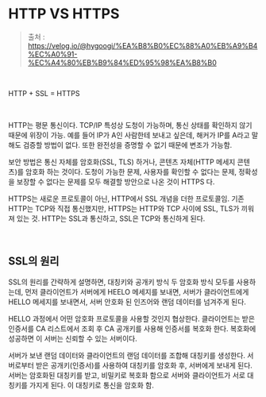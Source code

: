 # HTTP VS HTTPS

> 출처 : https://velog.io/@hygoogi/%EA%B8%B0%EC%88%A0%EB%A9%B4%EC%A0%91-%EC%A4%80%EB%B9%84%ED%95%98%EA%B8%B0

<br/>

HTTP + SSL = HTTPS

<br/>

HTTP는 평문 통신이다. TCP/IP 특성상 도청이 가능하며, 통신 상태를 확인하지 않기 때문에 위장이 가능. 예를 들어 IP가 A인 사람한테 보내고 싶은데, 해커가 IP를 A라고 말해도 검증할 방법이 없다. 또한 완전성을 증명할 수 없기 때문에 변조가 가능함. 

보안 방법은 통신 자체를 암호화(SSL, TLS) 하거나, 콘텐츠 자체(HTTP 메세지 콘텐츠)를 암호화 하는 것이다. 도청이 가능한 문제, 사용자를 확인할 수 없다는 문제, 정확성을 보장할 수 없다는 문제를 모두 해결할 방안으로 나온 것이 HTTPS 다.

HTTPS는 새로운 프로토콜이 아닌, HTTP에서 SSL 개념을 더한 프로토콜임. 기존 HTTP는 TCP와 직접 통신했지만, HTTPS는 HTTP와 TCP 사이에 SSL, TLS가 끼워져 있는 것. HTTP는 SSL과 통신하고, SSL은 TCP와 통신하게 된다.

<br/>

## SSL의 원리

SSL의 원리를 간략하게 설명하면, 대칭키와 공개키 방식 두 암호화 방식 모두를 사용하는데, 먼저 클라이언트가 서버에게 HEELO 메세지를 보내면, 서버가 클라이언트에게 HELLO 메세지를 보내면서, 서버 안호화 된 인즈어와 랜덤 데이터를 넘겨주게 된다. 

HELLO 과정에서 어떤 암호화 프로토콜을 사용할 것인지 협상한다. 클라이언트는 받은 인증서를 CA 리스트에서 조회 후 CA 공개키를 사용해 인증서를 복호화 한다. 복호화에 성공하면 이 서버는 신뢰할 수 있는 서버이다. 

서버가 보낸 랜덤 데이터와 클라이언트의 랜덤 데이터를 조합해 대칭키를 생성한다. 서버로부터 받은 공개키(인증서)를 사용하여 대칭키를 암호화 후, 서버에게 보내게 된다. 서버는 암호화된 대칭키를 받고, 비밀키로 복호화 함으로 서버와 클라이언트가 서로 대칭키를 가지게 된다. 이 대칭키로 통신을 암호화 함.



